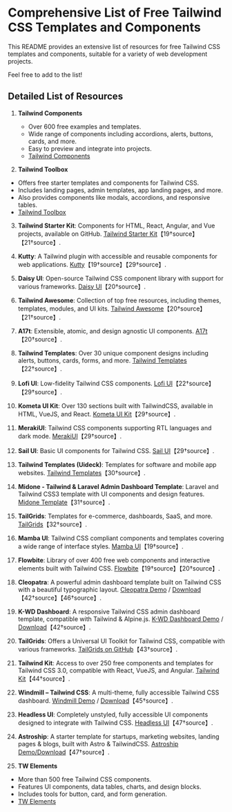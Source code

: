 
# Comprehensive List of Free Tailwind CSS Templates and Components

This README provides an extensive list of resources for free Tailwind CSS templates and components, suitable for a variety of web development projects.

Feel free to add to the list!

## Detailed List of Resources

1. **Tailwind Components**
   - Over 600 free examples and templates.
   - Wide range of components including accordions, alerts, buttons, cards, and more.
   - Easy to preview and integrate into projects.
   - [Tailwind Components](https://www.tailwindcomponents.com/)

2.  **Tailwind Toolbox**
   - Offers free starter templates and components for Tailwind CSS.
   - Includes landing pages, admin templates, app landing pages, and more.
   - Also provides components like modals, accordions, and responsive tables.
   - [Tailwind Toolbox](https://www.tailwindtoolbox.com/)

3. **Tailwind Starter Kit**: Components for HTML, React, Angular, and Vue projects, available on GitHub. [Tailwind Starter Kit](https://www.creative-tim.com/tailwind-starter-kit)【19†source】【21†source】.

4. **Kutty**: A Tailwind plugin with accessible and reusable components for web applications. [Kutty](https://kutty.netlify.app/)【19†source】【29†source】.

5. **Daisy UI**: Open-source Tailwind CSS component library with support for various frameworks. [Daisy UI](https://daisyui.com/)【20†source】.

6. **Tailwind Awesome**: Collection of top free resources, including themes, templates, modules, and UI kits. [Tailwind Awesome](https://www.tailwindawesome.com/)【20†source】【21†source】.

7. **A17t**: Extensible, atomic, and design agnostic UI components. [A17t](https://a17t.miles.land/)【20†source】.

8. **Tailwind Templates**: Over 30 unique component designs including alerts, buttons, cards, forms, and more. [Tailwind Templates](https://tailwindtemplates.io/)【22†source】.

9. **Lofi UI**: Low-fidelity Tailwind CSS components. [Lofi UI](https://lofiui.co/)【22†source】【29†source】.

10. **Kometa UI Kit**: Over 130 sections built with TailwindCSS, available in HTML, VueJS, and React. [Kometa UI Kit](https://kitwind.io/kometa)【29†source】.

11. **MerakiUI**: Tailwind CSS components supporting RTL languages and dark mode. [MerakiUI](https://merakiui.com/)【29†source】.

12. **Sail UI**: Basic UI components for Tailwind CSS. [Sail UI](https://sailui.github.io/)【29†source】.

13. **Tailwind Templates (Uideck)**: Templates for software and mobile app websites. [Tailwind Templates](https://tailwindtemplates.co/)【30†source】.

14. **Midone - Tailwind & Laravel Admin Dashboard Template**: Laravel and Tailwind CSS3 template with UI components and design features. [Midone Template](https://1.envato.market/Midone)【31†source】.

15. **TailGrids**: Templates for e-commerce, dashboards, SaaS, and more. [TailGrids](https://tailgrids.com/)【32†source】.

16. **Mamba UI**: Tailwind CSS compliant components and templates covering a wide range of interface styles. [Mamba UI](https://mambaui.com/)【19†source】.

17. **Flowbite**: Library of over 400 free web components and interactive elements built with Tailwind CSS. [Flowbite](https://flowbite.com/)【19†source】【20†source】.

18. **Cleopatra**: A powerful admin dashboard template built on Tailwind CSS with a beautiful typographic layout. [Cleopatra Demo](https://moesaid.github.io/) / [Download](https://github.com/moesaid/cleopatra)【42†source】【46†source】.

19. **K-WD Dashboard**: A responsive Tailwind CSS admin dashboard template, compatible with Tailwind & Alpine.js. [K-WD Dashboard Demo](https://kamona-wd.github.io/) / [Download](https://github.com/kamona-wd/kwd-dashboard)【42†source】.

20. **TailGrids**: Offers a Universal UI Toolkit for Tailwind CSS, compatible with various frameworks. [TailGrids on GitHub](https://github.com/tailgrids)【43†source】.

21. **Tailwind Kit**: Access to over 250 free components and templates for Tailwind CSS 3.0, compatible with React, VueJS, and Angular. [Tailwind Kit](https://www.tailwind-kit.com/)【44†source】.

22. **Windmill – Tailwind CSS**: A multi-theme, fully accessible Tailwind CSS dashboard. [Windmill Demo](https://windmillui.com/) / [Download](https://github.com/windmillui/windmill-dashboard)【45†source】.

23. **Headless UI**: Completely unstyled, fully accessible UI components designed to integrate with Tailwind CSS. [Headless UI](https://headlessui.dev/)【47†source】.

24. **Astroship**: A starter template for startups, marketing websites, landing pages & blogs, built with Astro & TailwindCSS. [Astroship Demo/Download](https://astroship.vercel.app/)【47†source】.

25. **TW Elements**
   - More than 500 free Tailwind CSS components.
   - Features UI components, data tables, charts, and design blocks.
   - Includes tools for button, card, and form generation.
   - [TW Elements](https://www.tw-elements.com/)
